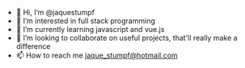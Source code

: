 - 👋 Hi, I’m @jaquestumpf
- 👀 I’m interested in full stack programming
- 🌱 I’m currently learning javascript and vue.js
- 💞️ I’m looking to collaborate on useful projects, that'll really make a difference
- 📫 How to reach me jaque_stumpf@hotmail.com

<!---
jaquestumpf/jaquestumpf is a ✨ special ✨ repository because its `README.md` (this file) appears on your GitHub profile.
You can click the Preview link to take a look at your changes.
--->
